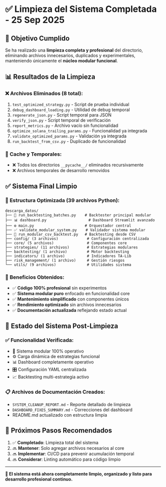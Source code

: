 # ✅ Limpieza del Sistema Completada - 25 Sep 2025

## 🎯 **Objetivo Cumplido**

Se ha realizado una **limpieza completa y profesional** del directorio, eliminando archivos innecesarios, duplicados y experimentales, manteniendo únicamente el **núcleo modular funcional**.

## 📊 **Resultados de la Limpieza**

### ❌ **Archivos Eliminados (8 total):**
1. `test_optimized_strategy.py` - Script de prueba individual
2. `debug_dashboard_loading.py` - Utilidad de debug temporal  
3. `regenerate_json.py` - Script temporal para JSON
4. `verify_json.py` - Script temporal de verificación
5. `report_metrics.py` - Archivo vacío sin funcionalidad
6. `optimize_solana_trailing_params.py` - Funcionalidad ya integrada
7. `validate_optimized_params.py` - Validación ya integrada
8. `run_backtest_from_csv.py` - Duplicado de funcionalidad

### 🧹 **Cache y Temporales:**
- ❌ Todos los directorios `__pycache__/` eliminados recursivamente
- ❌ Archivos temporales de desarrollo removidos

## ✅ **Sistema Final Limpio**

### 📁 **Estructura Optimizada (39 archivos Python):**

```
descarga_datos/
├── 🎯 run_backtesting_batches.py    # Backtester principal modular
├── 📊 dashboard.py                   # Dashboard Streamlit avanzado
├── ⚙️ main.py                       # Orquestador central
├── ✅ validate_modular_system.py    # Validador sistema modular
├── 📁 run_modular_csv_backtest.py   # Backtesting desde CSV
├── config/ (3 archivos)             # Configuración centralizada
├── core/ (5 archivos)               # Componentes core
├── strategies/ (11 archivos)        # Estrategias modulares
├── backtesting/ (1 archivo)         # Motor backtesting
├── indicators/ (1 archivo)          # Indicadores TA-Lib
├── risk_management/ (1 archivo)     # Gestión riesgos
└── utils/ (9 archivos)              # Utilidades sistema
```

### 🚀 **Beneficios Obtenidos:**

- ✅ **Código 100% profesional** sin experimentos
- ✅ **Sistema modular puro** enfocado en funcionalidad core
- ✅ **Mantenimiento simplificado** con componentes únicos
- ✅ **Rendimiento optimizado** sin archivos innecesarios
- ✅ **Documentación actualizada** reflejando estado actual

## 🎯 **Estado del Sistema Post-Limpieza**

### ✅ **Funcionalidad Verificada:**
- 🔄 Sistema modular 100% operativo
- ⚙️ Carga dinámica de estrategias funcional
- 📊 Dashboard completamente operativo
- 🎛️ Configuración YAML centralizada
- 📈 Backtesting multi-estrategia activo

### 📋 **Archivos de Documentación Creados:**
- `SYSTEM_CLEANUP_REPORT.md` - Reporte detallado de limpieza
- `DASHBOARD_FIXES_SUMMARY.md` - Correcciones del dashboard
- README.md actualizado con estructura limpia

## 🔮 **Próximos Pasos Recomendados**

1. ✅ **Completado**: Limpieza total del sistema
2. 🔜 **Mantener**: Solo agregar archivos necesarios al core
3. 🔜 **Implementar**: CI/CD para prevenir acumulación temporal
4. 🔜 **Considerar**: Linting automático para código limpio

---

**🎉 El sistema está ahora completamente limpio, organizado y listo para desarrollo profesional continuo.**